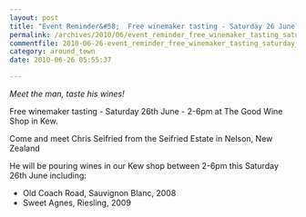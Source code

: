 ```yaml
---
layout: post
title: "Event Reminder&#58;  Free winemaker tasting - Saturday 26 June 2010"
permalink: /archives/2010/06/event_reminder_free_winemaker_tasting_saturday_26.html
commentfile: 2010-06-26-event_reminder_free_winemaker_tasting_saturday_26
category: around_town
date: 2010-06-26 05:55:37

---
```


*Meet the man, taste his wines!*

Free winemaker tasting - Saturday 26th June - 2-6pm at The Good Wine Shop in Kew.

Come and meet Chris Seifried from the Seifried Estate in Nelson, New Zealand

He will be pouring wines in our Kew shop between 2-6pm this Saturday 26th June including:

-   Old Coach Road, Sauvignon Blanc, 2008
-   Sweet Agnes, Riesling, 2009
